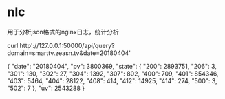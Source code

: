 # nlc
用于分析json格式的nginx日志，统计分析

 curl http'://127.0.0.1:50000/api/query?domain=smarttv.zeasn.tv&date=20180404'
 
 {
  "date": "20180404", 
  "pv": 3800369, 
  "state": {
    "200": 2893751, 
    "206": 3, 
    "301": 130, 
    "302": 27, 
    "304": 1392, 
    "307": 802, 
    "400": 709, 
    "401": 854346, 
    "403": 5464, 
    "404": 28122, 
    "408": 414, 
    "412": 14925, 
    "414": 274, 
    "500": 3, 
    "502": 7
  }, 
  "uv": 2543288
}
